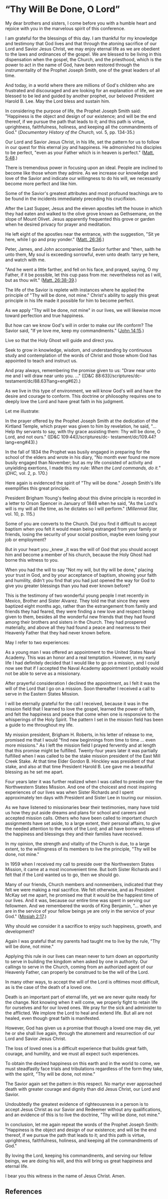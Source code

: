 # “Thy Will Be Done, O Lord”

My dear brothers and sisters, I come before you with a humble heart and
rejoice with you in the marvelous spirit of this conference.

I am grateful for the blessings of this day. I am thankful for my knowledge
and testimony that God lives and that through the atoning sacrifice of our
Lord and Savior Jesus Christ, we may enjoy eternal life as we are obedient to
the laws and ordinances of the gospel. We are blessed to be living in this
dispensation when the gospel, the Church, and the priesthood, which is the
power to act in the name of God, have been restored through the
instrumentality of the Prophet Joseph Smith, one of the great leaders of all
time.

And today, in a world where there are millions of God's children who are
frustrated and discouraged and are looking for an explanation of life, we are
blessed to be led and guided by another prophet, our beloved President Harold
B. Lee. May the Lord bless and sustain him.

In considering the purpose of life, the Prophet Joseph Smith said: "Happiness
is the object and design of our existence; and will be the end thereof, if we
pursue the path that leads to it; and this path is virtue, uprightness,
faithfulness, holiness, and keeping all the commandments of God."
(_Documentary History of the Church,_ vol. 5, pp. 134-35.)

Our Lord and Savior Jesus Christ, in his life, set the pattern for us to
follow in our quest for this eternal joy and happiness. He admonished his
disciples to be perfect, "even as your Father which is in heaven is perfect."
([Matt. 5:48](/scriptures/nt/matt/5.48?lang=eng#47).)

There is tremendous power in focusing upon an ideal. People are inclined to
become like those whom they admire. As we increase our knowledge and love of
the Savior and indicate our willingness to do his will, we necessarily become
more perfect and like him.

Some of the Savior's greatest attributes and most profound teachings are to be
found in the incidents immediately preceding his crucifixion.

After the Last Supper, Jesus and the eleven apostles left the house in which
they had eaten and walked to the olive grove known as Gethsemane, on the slope
of Mount Olivet. Jesus apparently frequented this grove or garden when he
desired privacy for prayer and meditation.

He left eight of the apostles near the entrance, with the suggestion, "Sit ye
here, while I go and pray yonder." ([Matt.
26:36](/scriptures/nt/matt/26.36?lang=eng#35).)

Peter, James, and John accompanied the Savior further and "then, saith he unto
them, My soul is exceeding sorrowful, even unto death: tarry ye here, and
watch with me.

"And he went a little farther, and fell on his face, and prayed, saying, O my
Father, if it be possible, let this cup pass from me: nevertheless not as I
will, but as thou wilt." ([Matt.
26:38-39](/scriptures/nt/matt/26.38-39?lang=eng#37).)

The life of the Savior is replete with instances where he applied the
principle of "Thy will be done, not mine." Christ's ability to apply this
great principle in his life made it possible for him to become perfect.

As we apply "Thy will be done, not mine" in our lives, we will likewise move
toward perfection and true happiness.

But how can we know God's will in order to make our life conform? The Savior
said, "If ye love me, keep my commandments." ([John
14:15](/scriptures/nt/john/14.15?lang=eng#14).)

Live so that the Holy Ghost will guide and direct you.

Seek to grow in knowledge, wisdom, and understanding by continuous study and
contemplation of the words of Christ and those whom God has appointed to teach
and instruct us.

And pray always, remembering the promise given to us: "Draw near unto me and I
will draw near unto you. ..." ([D&amp;C 88:63](/scriptures/dc-
testament/dc/88.63?lang=eng#62).)

As we live in this type of environment, we will know God's will and have the
desire and courage to conform. This doctrine or philosophy requires one to
deeply love the Lord and have great faith in his judgment.

Let me illustrate:

In the prayer offered by the Prophet Joseph Smith at the dedication of the
Kirtland Temple, which prayer was given to him by revelation, he said, "... Help
thy servants to say, with thy grace assisting them: Thy will be done, O Lord,
and not ours." ([D&amp;C 109:44](/scriptures/dc-
testament/dc/109.44?lang=eng#43).)

In the fall of 1834 the Prophet was busily engaged in preparing for the school
of the elders and wrote in his diary, "No month ever found me more busily
engaged than November; but as my life consisted of activity and unyielding
exertions, I made this my rule: _When the Lord commands, do it._" (_DHC,_ vol.
2, p. 170.)

Here again is evidenced the spirit of "Thy will be done." Joseph Smith's life
exemplifies this great principle.

President Brigham Young's feeling about this divine principle is recorded in a
letter to Orson Spencer in January of 1848 when he said, "As the Lord's will
is my will all the time, as he dictates so I will perform." (_Millennial
Star,_ vol. 10, p. 115.)

Some of you are converts to the Church. Did you find it difficult to accept
baptism when you felt it would mean being estranged from your family or
friends, losing the security of your social position, maybe even losing your
job or employment?

But in your heart you _knew _it was the will of God that you should accept him
and become a member of his church, because the Holy Ghost had borne this
witness to you.

When you had the will to say "Not my will, but thy will be done," placing your
trust in God, and by your acceptance of baptism, showing your faith and
humility, didn't you find that you had just opened the way for God to give you
greater blessings than you had ever known before?

This is the testimony of two wonderful young people I met recently in Mexico,
Brother and Sister Alvarez. They told me that since they were baptized eight
months ago, rather than the estrangement from family and friends they had
feared, they were finding a new love and respect being given to them, besides
all the wonderful new friends that they had found among their brothers and
sisters in the Church. They had prospered materially, and above all they had
found a peace and nearness to their Heavenly Father that they had never known
before.

May I refer to two experiences:

As a young man I was offered an appointment to the United States Naval
Academy. This was an honor and a real temptation. However, in my early life I
had definitely decided that I would like to go on a mission, and I could now
see that if I accepted the Naval Academy appointment I probably would not be
able to serve as a missionary.

After prayerful consideration I declined the appointment, as I felt it was the
will of the Lord that I go on a mission. Soon thereafter I received a call to
serve in the Eastern States Mission.

I will be eternally grateful for the call I received, because it was in the
mission field that I learned to love the gospel, learned the power of faith,
and felt the happiness and peace that come when one is responsive to the
whisperings of the Holy Spirit. The pattern I set in the mission field has
been a guide to me throughout my life.

My mission president, Brigham H. Roberts, in his letter of release to me,
promised me that I would "find new beginnings from time to time ... even more
missions." As I left the mission field I prayed fervently and at length that
this promise might be fulfilled. Twenty-four years later it was partially
fulfilled when I was called to be the stake mission president of the East Mill
Creek Stake. At that time Elder Gordon B. Hinckley was president of that
stake, and also at that time President Harold B. Lee gave me a beautiful
blessing as he set me apart.

Four years later it was further realized when I was called to preside over the
Northwestern States Mission. And one of the choicest and most inspiring
experiences of our lives was when Sister Richards and I spent approximately
ten days with President and Sister Lee in touring our mission.

As we have listened to missionaries bear their testimonies, many have told us
how they put aside dreams and plans for school and careers and accepted
mission calls. Others who have been called to important church assignments
have set aside, to a large extent, their personal affairs, to give the needed
attention to the work of the Lord; and all have borne witness of the happiness
and blessings they and their families have received.

In my opinion, the strength and vitality of the Church is due, to a large
extent, to the willingness of its members to live the principle, "Thy will be
done, not mine."

In 1959 when I received my call to preside over the Northwestern States
Mission, it came at a most inconvenient time. But both Sister Richards and I
felt that if the Lord wanted us to go, then we should go.

Many of our friends, Church members and nonmembers, indicated that they felt
we were making a real sacrifice. We felt otherwise, and as President McKay set
me apart, he promised me that it would be the happiest time of our lives. And
it was, because our entire time was spent in serving our fellowmen. And we
remembered the words of King Benjamin, "... when ye are in the service of your
fellow beings ye are only in the service of your God." ([Mosiah
2:17](/scriptures/bofm/mosiah/2.17?lang=eng#16).)

Why should we consider it a sacrifice to enjoy such happiness, growth, and
development?

Again I was grateful that my parents had taught me to live by the rule, "Thy
will be done, not mine."

Applying this rule in our lives can mean never to turn down an opportunity to
serve in building the kingdom when asked by one in authority. Our callings to
serve in the Church, coming from an authorized agent of our Heavenly Father,
can properly be construed to be the will of the Lord.

In many other ways, to accept the will of the Lord is ofttimes most difficult,
as is the case of the death of a loved one.

Death is an important part of eternal life, yet we are never quite ready for
the change. Not knowing when it will come, we properly fight to retain life
for ourselves and for our loved ones. We pray for the sick and administer to
the afflicted. We implore the Lord to heal and extend life. But all are not
healed, even though great faith is manifested.

However, God has given us a promise that though a loved one may die, yet he or
she shall live again, through the atonement and resurrection of our Lord and
Savior Jesus Christ.

The loss of loved ones is a difficult experience that builds great faith,
courage, and humility, and we must all expect such experiences.

To obtain the desired happiness on this earth and in the world to come, we
must steadfastly face trials and tribulations regardless of the form they
take, with the spirit, "Thy will be done, not mine."

The Savior again set the pattern in this respect. No martyr ever approached
death with greater courage and dignity than did Jesus Christ, our Lord and
Savior.

Undoubtedly the greatest evidence of righteousness in a person is to accept
Jesus Christ as our Savior and Redeemer without any qualifications, and an
evidence of this is to live the doctrine, "Thy will be done, not mine."

In conclusion, let me again repeat the words of the Prophet Joseph Smith:
"Happiness is the object and design of our existence; and will be the end
thereof, if we pursue the path that leads to it; and this path is virtue,
uprightness, faithfulness, holiness, and keeping all the commandments of God."

By loving the Lord, keeping his commandments, and serving our fellow beings,
we are doing his will, and this will bring us great happiness and eternal
life.

I bear you this witness in the name of Jesus Christ. Amen.

## References

